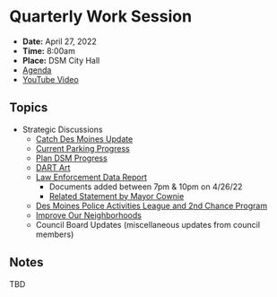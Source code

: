 # Quarterly Work Session

- **Date:** April 27, 2022
- **Time:** 8:00am
- **Place:** DSM City Hall
- [Agenda](https://councildocs.dsm.city/agendas/2022/20220427quarterlyworksession.pdf?pdf=Agenda&t=1651011288524)
- [YouTube Video](https://youtu.be/Uts9cq3ZiBY)

## Topics

- Strategic Discussions
    - [Catch Des Moines Update](https://www.dsm.city/document_center/City%20Clerk/Work%20Sessions/2022/2022%2004%2027%20Des%20Moines%20Presentation.pdf?pdf=Catch%20Des%20Moines%20Update&t=1651011288524)
    - [Current Parking Progress](https://www.dsm.city/document_center/City%20Clerk/Work%20Sessions/2022/2022%20%20Parking%20Regulations%20-%204-27-2022%20Council%20Workshop.pdf?pdf=Current%20Parking&t=1651011288524)
    - [Plan DSM Progress](https://www.dsm.city/document_center/City%20Clerk/Work%20Sessions/2022/PlanDSM%20Implementation.pdf?pdf=Plan%20DSM%20Progress&t=1651011288524)
    - [DART Art](https://www.dsm.city/document_center/City%20Clerk/Work%20Sessions/2022/CityCouncilWorkSession_Avenues_DARTArt.pdf?pdf=Dart%20Art&t=1651011288524)
    - [Law Enforcement Data Report](https://cms2files.revize.com/desmoines/document_center/City%20Clerk/Work%20Sessions/2022/LTDM%20CC%20LE%20Code%20Data%20Presentation%20FINAL%20APR%2026.pdf)
        - Documents added between 7pm & 10pm on 4/26/22
        - [Related Statement by Mayor Cownie](https://dsm-document-archive.netlify.app/#/view/markdown~04_18_22_cownie-statement-dmpd)
    - [Des Moines Police Activities League and 2nd Chance Program](https://www.dsm.city/document_center/City%20Clerk/Work%20Sessions/2022/YouthProgramming_Presentation_Final.pdf?pdf=Des%20Moines%20Police%20Activities%20League%20and%202nd%20Chance%20Program&t=1651011288524)
    - [Improve Our Neighborhoods](https://www.dsm.city/document_center/City%20Clerk/Work%20Sessions/2022/YouthProgramming_Presentation_Final.pdf?pdf=Des%20Moines%20Police%20Activities%20League%20and%202nd%20Chance%20Program&t=1651011288524)
    - Council Board Updates (miscellaneous updates from council members)

## Notes

TBD
